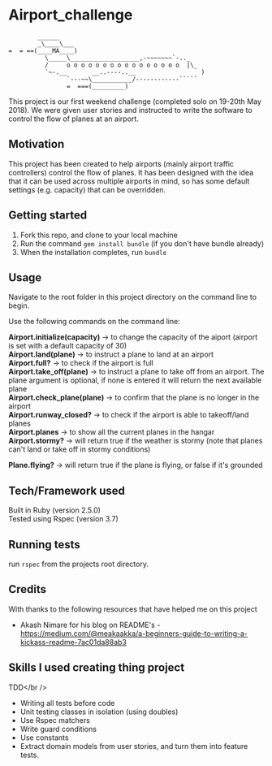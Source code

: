 # Airport_challenge

```
        ______
        _\____\___
=  = ==(____MA____)
          \_____\___________________,-~~~~~~~`-.._
          /     o o o o o o o o o o o o o o o o  |\_
          `~-.__       __..----..__                  )
                `---~~\___________/------------`````
                =  ===(_________)

```

This project is our first weekend challenge (completed solo on 19-20th May 2018). We were given user stories and instructed to write the software to control the flow of planes at an airport. 

## Motivation 

This project has been created to help airports (mainly airport traffic controllers) control the flow of planes. It has been designed with the idea that it can be used across multiple airports in mind, so has some default settings (e.g. capacity) that can be overridden. 

## Getting started

1. Fork this repo, and clone to your local machine
2. Run the command `gem install bundle` (if you don't have bundle already)
3. When the installation completes, run `bundle`

## Usage

Navigate to the root folder in this project directory on the command line to begin. 

Use the following commands on the command line: 

**Airport.initialize(capacity)** -> to change the capacity of the aiport (airport is set with a default capacity of 30)<br />
**Airport.land(plane)** -> to instruct a plane to land at an airport<br />
**Airport.full?** -> to check if the airport is full<br />
**Airport.take_off(plane)** -> to instruct a plane to take off from an airport. The plane argument is optional, if none is entered it will return the next available plane<br /> 
**Airport.check_plane(plane)** -> to confirm that the plane is no longer in the airport<br />
**Airport.runway_closed?** -> to check if the airport is able to takeoff/land planes<br />
**Airport.planes** -> to show all the current planes in the hangar<br />
**Airport.stormy?** -> will return true if the weather is stormy (note that planes can't land or take off in stormy conditions)

**Plane.flying?** -> will return true if the plane is flying, or false if it's grounded 


## Tech/Framework used 

Built in Ruby (version 2.5.0)<br />
Tested using Rspec (version 3.7) 


## Running tests

run `rspec` from the projects root directory. 

## Credits 

With thanks to the following resources that have helped me on this project

* Akash Nimare for his blog on README's - https://medium.com/@meakaakka/a-beginners-guide-to-writing-a-kickass-readme-7ac01da88ab3

## Skills I used creating thing project 

TDD</br />
* Writing all tests before code 
* Unit testing classes in isolation (using doubles)
* Use Rspec matchers 
* Write guard conditions 
* Use constants
* Extract domain models from user stories, and turn them into feature tests.

